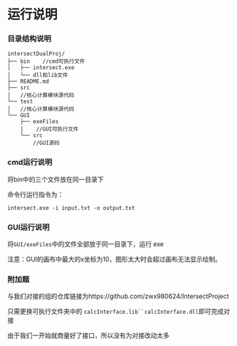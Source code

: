 # 运行说明

### 目录结构说明

```
intersectDualProj/
├── bin    //cmd可执行文件
│   ├── intersect.exe
│   └── dll和lib文件
├── README.md
├── src
│   //核心计算模块源代码
└── test
│   //核心计算模块源代码
└── GUI
    ├── exeFiles
    |    //GUI可执行文件
    └── src
        //GUI源码

```



### cmd运行说明

将bin中的三个文件放在同一目录下

命令行运行指令为：

`intersect.exe -i input.txt -o output.txt`

### GUI运行说明

将`GUI/exeFiles`中的文件全部放于同一目录下，运行 exe

注意：GUI的画布中最大的x坐标为10，图形太大时会超过画布无法显示绘制。



### 附加题

与我们对接的组的仓库链接为https://github.com/zwx980624/IntersectProject

只需更换可执行文件夹中的 `calcInterface.lib``calcInterface.dll`即可完成对接

由于我们一开始就商量好了接口，所以没有为对接改动太多

